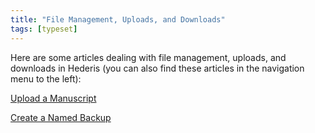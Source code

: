 ```yaml
---
title: "File Management, Uploads, and Downloads"
tags: [typeset]
---
```

 
<html><body><section data-type="chapter" class="hsecchapter" data-hederis-type="hsecchapter" id="intro-file-management" data-pi-attrs="id: intro-file-management; data-tags: typeset;" role="doc-chapter" data-tags="typeset" data-author-name=" " data-book-title=" " title="File Management, Uploads, and Downloads"><p class="hblkp" data-hederis-type="hblkp" id="pa6IWw76y">Here are some articles dealing with file management, uploads, and downloads in Hederis (you can also find these articles in the navigation menu to the left): </p><p class="hblkp" data-hederis-type="hblkp" id="pYnZtm7UF"><a href="{% link _docs/upload-a-manuscript.md %}" class="hspana" data-hederis-type="hspana" id="p8U5fOjmW">Upload a Manuscript</a></p><p class="hblkp" data-hederis-type="hblkp" id="pHulGnb3O"><a href="{% link _docs/snapshots.md %}" class="hspana" data-hederis-type="hspana" id="prKQOr7Yv">Create a Named Backup</a></p></section></body></html>
